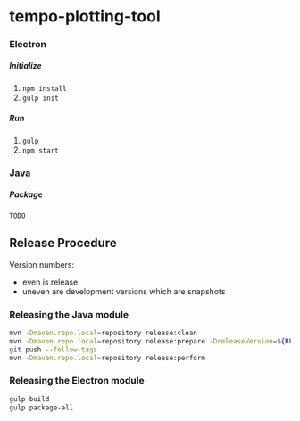 ﻿# tempo-plotting-tool

### Electron 
##### Initialize
1. `npm install`
2. `gulp init`

##### Run
1. `gulp`
2. `npm start`

### Java
##### Package
`TODO`

## Release Procedure

Version numbers: 
- even is release
- uneven are development versions which are snapshots

### Releasing the Java module

```bash
mvn -Dmaven.repo.local=repository release:clean
mvn -Dmaven.repo.local=repository release:prepare -DreleaseVersion=${RELEASE_VER} -DdevelopmentVersion=${NEW_DEV_VER} -DpushChanges=false
git push --follow-tags
mvn -Dmaven.repo.local=repository release:perform
```

### Releasing the Electron module

```bash
gulp build
gulp package-all
```
